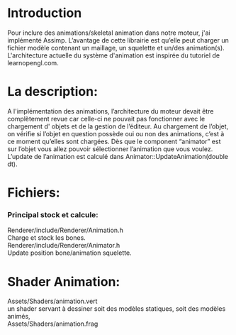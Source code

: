 # Introduction
<p>Pour inclure des animations/skeletal animation dans notre moteur, j'ai implémenté Assimp. L’avantage de cette librairie est qu’elle peut charger un fichier modèle contenant un maillage, un squelette et un/des animation(s). L'architecture actuelle du système d'animation est inspirée du tutoriel de learnopengl.com.</p>

# La description:
<p>A l'implémentation des animations, l’architecture du moteur devait être complètement revue car celle-ci ne pouvait pas fonctionner avec le chargement d' objets et de la gestion de l’éditeur.
Au chargement de l’objet, on vérifie si l’objet en question possède oui ou non des animations, c’est à ce moment qu’elles sont chargées. Dès que le component “animator” est sur l’objet vous allez pouvoir sélectionner l’animation que vous voulez. L’update de l’animation est calculé dans Animator::UpdateAnimation(double dt).</p>

# Fichiers:
### Principal stock et calcule:

Renderer/include/Renderer/Animation.h  
Charge et stock les bones.  
Renderer/include/Renderer/Animator.h  
Update position bone/animation squelette.  

# Shader Animation:  
Assets/Shaders/animation.vert  
un shader servant à dessiner soit des modèles statiques, soit des modèles animés,  
Assets/Shaders/animation.frag  
